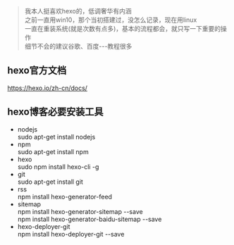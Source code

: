 >我本人挺喜欢hexo的，低调奢华有内涵  
之前一直用win10，那个当初搭建过，没怎么记录，现在用linux  
一直在重装系统(就是次数有点多)，基本的流程都会，就只写一下重要的操作  
细节不会的建议谷歌、百度---教程很多  

## hexo官方文档  
https://hexo.io/zh-cn/docs/  

## hexo博客必要安装工具  
 - nodejs  
sudo apt-get install nodejs  
 - npm  
sudo apt-get install npm  
 - hexo  
sudo npm install hexo-cli -g  
 - git  
sudo apt-get install git  
 - rss  
npm install hexo-generator-feed  
 - sitemap  
npm install hexo-generator-sitemap --save  
npm install hexo-generator-baidu-sitemap --save  
 - hexo-deployer-git  
npm install hexo-deployer-git --save  
